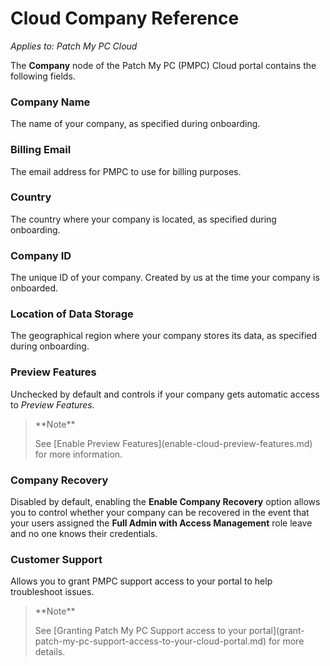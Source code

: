 # Cloud Company Reference

_Applies to: Patch My PC Cloud_

The **Company** node of the Patch My PC (PMPC) Cloud portal contains the following fields.

### Company Name

The name of your company, as specified during onboarding.

### Billing Email

The email address for PMPC to use for billing purposes.

### Country

The country where your company is located, as specified during onboarding.

### Company ID

The unique ID of your company. Created by us at the time your company is onboarded.

### Location of Data Storage

The geographical region where your company stores its data, as specified during onboarding.

### Preview Features

Unchecked by default and controls if your company gets automatic access to _Preview Features._

<blockquote class="wp-block-quote">
<p>**Note**</p>
<p>See [Enable Preview Features](enable-cloud-preview-features.md) for more information.</p>
</blockquote>

### Company Recovery

Disabled by default, enabling the **Enable Company Recovery** option allows you to control whether your company can be recovered in the event that your users assigned the **Full Admin with Access Management** role leave and no one knows their credentials.

### Customer Support

Allows you to grant PMPC support access to your portal to help troubleshoot issues.

<blockquote class="wp-block-quote">
<p>**Note**</p>
<p>See [Granting Patch My PC Support access to your portal](grant-patch-my-pc-support-access-to-your-cloud-portal.md) for more details.</p>
</blockquote>